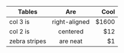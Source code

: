 | Tables        | Are           | Cool  |
| ------------- |:-------------:| -----:|
| col 3 is                                       | right-aligned | $1600 |
| col 2 is      | centered      |   $12 |
| zebra stripes | are neat      |    $1 |
